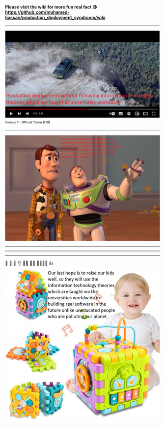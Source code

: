 #### Please visit the wiki for more fun real fact 😞 https://github.com/muhamed-hassan/production_deployment_syndrome/wiki

***

![](https://github.com/muhamed-hassan/production_deployment_syndrome/blob/master/comics/fast_furious_similarity.png)

***

![](https://github.com/muhamed-hassan/production_deployment_syndrome/blob/master/comics/toys_everywhere_similarity.jpg)

***
***
***

💪 🙏 🙌 👌 👨‍🎓 👩‍🎓 👨‍👨‍👧‍👦 👍
![](https://github.com/muhamed-hassan/production_deployment_syndrome/blob/master/comics/strong_kids.jpg)

